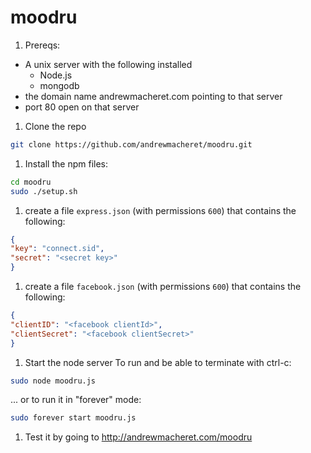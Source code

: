 moodru
======

1. Prereqs:
 * A unix server with the following installed
   * Node.js
   * mongodb
 * the domain name andrewmacheret.com pointing to that server
 * port 80 open on that server

1. Clone the repo
```sh
git clone https://github.com/andrewmacheret/moodru.git
```

1. Install the npm files:
```sh
cd moodru
sudo ./setup.sh
```

1. create a file `express.json` (with permissions `600`) that contains the following: 
```json
{
"key": "connect.sid",
"secret": "<secret key>"
}
```

1. create a file `facebook.json` (with permissions `600`) that contains the following:
```json
{
"clientID": "<facebook clientId>",
"clientSecret": "<facebook clientSecret>"
}
```

1. Start the node server
To run and be able to terminate with ctrl-c:
```sh
sudo node moodru.js
```
... or to run it in "forever" mode:
```sh
sudo forever start moodru.js
```

1. Test it by going to http://andrewmacheret.com/moodru

